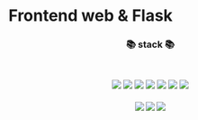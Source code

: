 
# Frontend web & Flask
<h3 align="center"><b>📚 stack 📚</b></h3>
</br>
<p align="center">
<img src="https://img.shields.io/badge/Docker-2496ED.svg?&style=for-the-badge&logo=Docker&logoColor=white"/>
<img src="https://img.shields.io/badge/Python-3776AB.svg?&style=for-the-badge&logo=Python&logoColor=white"/>
<img src="https://img.shields.io/badge/Flask-000000.svg?&style=for-the-badge&logo=Flask&logoColor=white"/>
<img src="https://img.shields.io/badge/BluePrint-137CBD.svg?&style=for-the-badge&logo=BluePrint&logoColor=white"/>
<img src="https://img.shields.io/badge/JavaScript-F7DF1E.svg?&style=for-the-badge&logo=JavaScript&logoColor=white"/>
<img src="https://img.shields.io/badge/HTML5-E34F26.svg?&style=for-the-badge&logo=HTML5&logoColor=white"/>
<img src="https://img.shields.io/badge/Amazon%20AWS-232F3E.svg?&style=for-the-badge&logo=Amazon%20AWS&logoColor=white"/>
</p>
<h5 align="center">
<img src="https://img.shields.io/badge/css-success"/>
<img src="https://img.shields.io/badge/AJAX-lightgrey"/>
<img src="https://img.shields.io/badge/AWS%20EC2-blue"/>
</h5>
